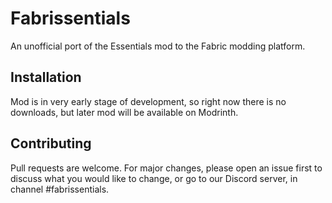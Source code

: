 # Fabrissentials

An unofficial port of the Essentials mod to the Fabric modding platform.

## Installation
Mod is in very early stage of development, so right now there is no downloads, but later mod will be available on Modrinth.


## Contributing

Pull requests are welcome. For major changes, please open an issue first
to discuss what you would like to change, or go to our Discord server, in channel #fabrissentials.

